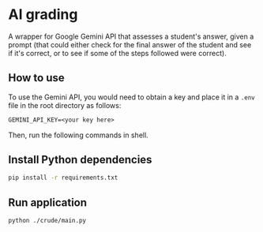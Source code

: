 # AI grading

A wrapper for Google Gemini API that assesses a student's answer, given a prompt (that could either check for the final answer of the student and see if it's correct, or to see if some of the steps followed were correct).

## How to use
To use the Gemini API, you would need to obtain a key and place it in a `.env` file in the root directory as follows:

```txt
GEMINI_API_KEY=<your key here>
```
Then, run the following commands in shell.

## Install Python dependencies
```sh
pip install -r requirements.txt
```

## Run application
```sh
python ./crude/main.py
```